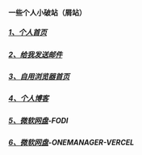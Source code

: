#### 一些个人小破站（屑站）



##### [1、个人首页](https://894732.xyz/)

##### [2、给我发送邮件](mailto:894732999@qq.com)

##### [3、自用浏览器首页](https://so.894732.xyz/)

##### [4、个人博客](https://blog.894732.xyz/)

##### [5、微软网盘](https://fodi.894732.xyz/)-FODI

##### [6、微软网盘](https://pan.894732.xyz/)-ONEMANAGER-VERCEL
